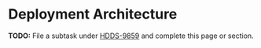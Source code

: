 # Deployment Architecture

**TODO:** File a subtask under [HDDS-9859](https://issues.apache.org/jira/browse/HDDS-9859) and complete this page or section.
